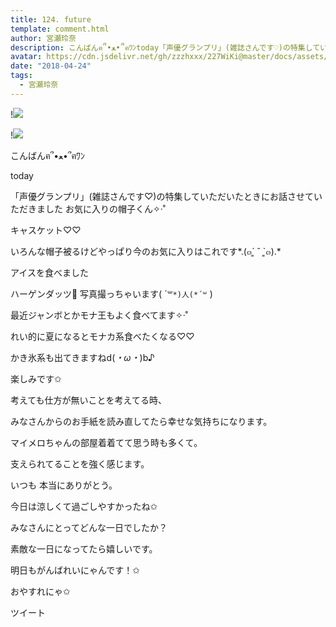 ```yaml
---
title: 124. future
template: comment.html
author: 宮瀬玲奈
description: こんばんฅ՞•ﻌ•՞ฅﾜﾝtoday「声優グランプリ」(雑誌さんです♡)の特集していただいたときにお話させていただきましたお気に入りの帽子くん✧‧˚キャスケット♡♡い...
avatar: https://cdn.jsdelivr.net/gh/zzzhxxx/227WiKi@master/docs/assets/photo/avatar/reina.jpg
date: "2018-04-24"
tags:
  - 宮瀬玲奈
---
```


!![](https://cdn.jsdelivr.net/gh/227WiKi/227WiKi-image@master/blog-image/reina-2018-04-24_1.jpg)

!![](https://cdn.jsdelivr.net/gh/227WiKi/227WiKi-image@master/blog-image/reina-2018-04-24_2.jpg)






こんばんฅ՞•ﻌ•՞ฅﾜﾝ








today







「声優グランプリ」(雑誌さんです♡)の特集していただいたときにお話させていただきました
お気に入りの帽子くん✧‧˚

キャスケット♡♡


いろんな帽子被るけどやっぱり今のお気に入りはこれです*.(๓´͈ ˘ `͈๓).*

















アイスを食べました






ハーゲンダッツ🍨
写真撮っちゃいます( ´꒳`*)人(*´꒳` )





最近ジャンボとかモナ王もよく食べてます✧‧˚


れい的に夏になるとモナカ系食べたくなる♡♡

かき氷系も出てきますねd(*・ω・*)b♪


楽しみです✩




















考えても仕方が無いことを考えてる時、

みなさんからのお手紙を読み直してたら幸せな気持ちになります。

マイメロちゃんの部屋着着てて思う時も多くて。



支えられてることを強く感じます。



いつも
本当にありがとう。















今日は涼しくて過ごしやすかったね✩





みなさんにとってどんな一日でしたか？


素敵な一日になってたら嬉しいです。





明日もがんばれいにゃんです！✩




おやすれにゃ✩


ツイート



